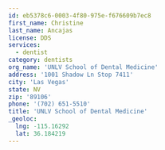 ```yaml
---
id: eb5378c6-0003-4f80-975e-f676609b7ec8
first_name: Christine
last_name: Ancajas
license: DDS
services:
  - dentist
category: dentists
org_name: 'UNLV School of Dental Medicine'
address: '1001 Shadow Ln Stop 7411'
city: 'Las Vegas'
state: NV
zip: '89106'
phone: '(702) 651-5510'
title: 'UNLV School of Dental Medicine'
_geoloc:
  lng: -115.16292
  lat: 36.184219
---
```

